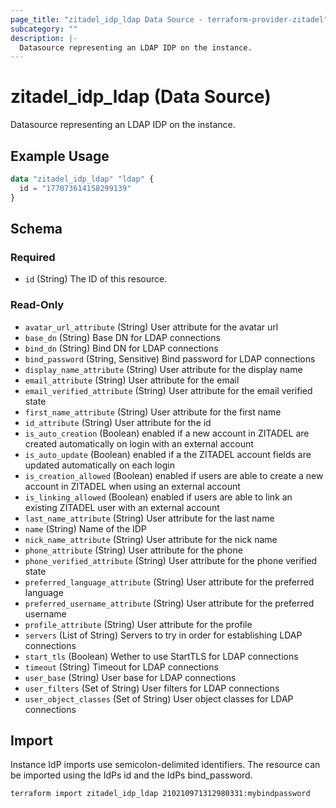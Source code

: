 ```yaml
---
page_title: "zitadel_idp_ldap Data Source - terraform-provider-zitadel"
subcategory: ""
description: |-
  Datasource representing an LDAP IDP on the instance.
---
```


# zitadel_idp_ldap (Data Source)

Datasource representing an LDAP IDP on the instance.

## Example Usage

```terraform
data "zitadel_idp_ldap" "ldap" {
  id = "177073614158299139"
}
```

<!-- schema generated by tfplugindocs -->
## Schema

### Required

- `id` (String) The ID of this resource.

### Read-Only

- `avatar_url_attribute` (String) User attribute for the avatar url
- `base_dn` (String) Base DN for LDAP connections
- `bind_dn` (String) Bind DN for LDAP connections
- `bind_password` (String, Sensitive) Bind password for LDAP connections
- `display_name_attribute` (String) User attribute for the display name
- `email_attribute` (String) User attribute for the email
- `email_verified_attribute` (String) User attribute for the email verified state
- `first_name_attribute` (String) User attribute for the first name
- `id_attribute` (String) User attribute for the id
- `is_auto_creation` (Boolean) enabled if a new account in ZITADEL are created automatically on login with an external account
- `is_auto_update` (Boolean) enabled if a the ZITADEL account fields are updated automatically on each login
- `is_creation_allowed` (Boolean) enabled if users are able to create a new account in ZITADEL when using an external account
- `is_linking_allowed` (Boolean) enabled if users are able to link an existing ZITADEL user with an external account
- `last_name_attribute` (String) User attribute for the last name
- `name` (String) Name of the IDP
- `nick_name_attribute` (String) User attribute for the nick name
- `phone_attribute` (String) User attribute for the phone
- `phone_verified_attribute` (String) User attribute for the phone verified state
- `preferred_language_attribute` (String) User attribute for the preferred language
- `preferred_username_attribute` (String) User attribute for the preferred username
- `profile_attribute` (String) User attribute for the profile
- `servers` (List of String) Servers to try in order for establishing LDAP connections
- `start_tls` (Boolean) Wether to use StartTLS for LDAP connections
- `timeout` (String) Timeout for LDAP connections
- `user_base` (String) User base for LDAP connections
- `user_filters` (Set of String) User filters for LDAP connections
- `user_object_classes` (Set of String) User object classes for LDAP connections

## Import

Instance IdP imports use semicolon-delimited identifiers. The resource can be imported using the IdPs id and the IdPs bind_password.

```
terraform import zitadel_idp_ldap 210210971312980331:mybindpassword
```
